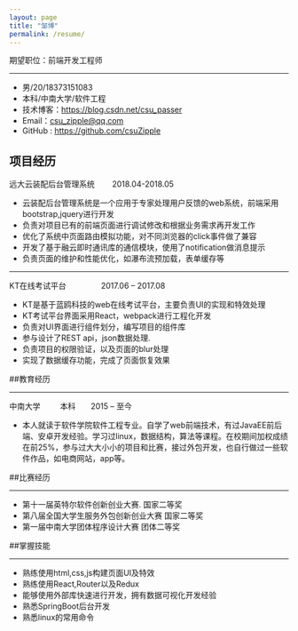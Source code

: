 ```yaml
---
layout: page
title: "邹博"
permalink: /resume/
---
```


期望职位：前端开发工程师

---
- 男/20/18373151083
- 本科/中南大学/软件工程
- 技术博客：https://blog.csdn.net/csu_passer
- Email：csu_zipple@qq.com 
- GitHub : https://github.com/csuZipple

## 项目经历
远大云装配后台管理系统&nbsp;&nbsp;&nbsp;&nbsp;&nbsp;&nbsp;&nbsp;&nbsp;2018.04-2018.05
-	云装配后台管理系统是一个应用于专家处理用户反馈的web系统，前端采用bootstrap,jquery进行开发
-	负责对项目已有的前端页面进行调试修改和根据业务需求再开发工作
-	优化了系统中页面路由模拟功能，对不同浏览器的click事件做了兼容 
-	开发了基于融云即时通讯库的通信模块，使用了notification做消息提示
-	负责页面的维护和性能优化，如瀑布流预加载，表单缓存等

---
KT在线考试平台&nbsp;&nbsp;&nbsp;&nbsp;&nbsp;&nbsp;&nbsp;&nbsp;&nbsp;&nbsp;&nbsp;&nbsp;&nbsp;&nbsp;&nbsp;&nbsp;2017.06 – 2017.08
-	KT是基于蓝鸥科技的web在线考试平台，主要负责UI的实现和特效处理
-	KT考试平台界面采用React，webpack进行工程化开发
-	负责对UI界面进行组件划分，编写项目的组件库
-	参与设计了REST api，json数据处理.
-	负责项目的权限验证，以及页面的blur处理
-	实现了数据缓存功能，完成了页面恢复效果

##教育经历

---
中南大学&nbsp;&nbsp;&nbsp;&nbsp;&nbsp;&nbsp;&nbsp;&nbsp;&nbsp;本科&nbsp;&nbsp;&nbsp;&nbsp;&nbsp;&nbsp;&nbsp;2015 – 至今
-	本人就读于软件学院软件工程专业。自学了web前端技术，有过JavaEE前后端、安卓开发经验。学习过linux，数据结构，算法等课程。在校期间加权成绩在前25%，参与过大大小小的项目和比赛，接过外包开发，也自行做过一些软件作品，如电商网站，app等。

##比赛经历

---
-	第十一届英特尔软件创新创业大赛.                                                                                                           国家二等奖
-	第八届全国大学生服务外包创新创业大赛                                                                                               国家二等奖
-	第一届中南大学团体程序设计大赛                                                                                                             团体二等奖

##掌握技能

---
-	熟练使用html,css,js构建页面UI及特效
-	熟练使用React,Router以及Redux
-	能够使用外部库快速进行开发，拥有数据可视化开发经验
-	熟悉SpringBoot后台开发
-	熟悉linux的常用命令

